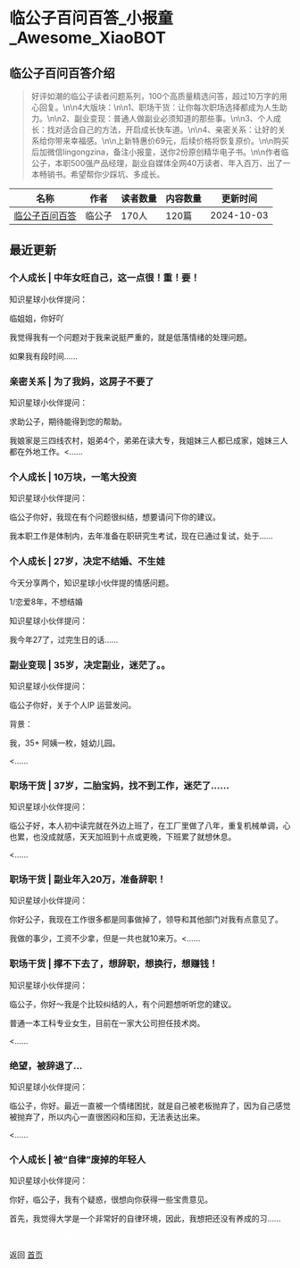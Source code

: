# 临公子百问百答_小报童_Awesome_XiaoBOT

## 临公子百问百答介绍
> 好评如潮的临公子读者问题系列，100个高质量精选问答，超过10万字的用心回复。\n\n4大版块：\n\n1、职场干货：让你每次职场选择都成为人生助力。\n\n2、副业变现：普通人做副业必须知道的那些事。\n\n3、个人成长：找对适合自己的方法，开启成长快车道。\n\n4、亲密关系：让好的关系给你带来幸福感。\n\n上新特惠价69元，后续价格将恢复原价。\n\n购买后加微信lingongzina，备注小报童，送你2份原创精华电子书。\n\n作者临公子，本职500强产品经理，副业自媒体全网40万读者、年入百万、出了一本畅销书。希望帮你少踩坑、多成长。  
  


|名称|作者|读者数量|内容数量|更新时间|
|---|---|---|---|---|
|[临公子百问百答](https://xiaobot.net/p/lingongzi?refer=0b133df9-27dc-423b-8101-639049001c13)|临公子|170人|120篇|2024-10-03|

## 最近更新
### 个人成长 | 中年女旺自己，这一点很！重！要！

知识星球小伙伴提问：

临姐姐，你好吖

我觉得我有一个问题对于我来说挺严重的，就是低落情绪的处理问题。

如果我有段时间......

### 亲密关系 | 为了我妈，这房子不要了

知识星球小伙伴提问：

求助公子，期待能得到您的帮助。

我娘家是三四线农村，姐弟4个，弟弟在读大专，我姐妹三人都已成家，姐妹三人都在外地工作。<......

### 个人成长 | 10万块，一笔大投资

知识星球小伙伴提问：

临公子你好，我现在有个问题很纠结，想要请问下你的建议。

我本职工作是体制内，去年准备在职研究生考试，现在已通过复试，处于......

### 个人成长 | 27岁，决定不结婚、不生娃

今天分享两个，知识星球小伙伴提的情感问题。

1/恋爱8年，不想结婚

知识星球小伙伴提问：

我今年27了，过完生日的话......

### 副业变现 | 35岁，决定副业，迷茫了。。

知识星球小伙伴提问：

临公子你好，关于个人IP 运营发问。

背景：

我，35+ 阿姨一枚，娃幼儿园。

<......

### 职场干货 | 37岁，二胎宝妈，找不到工作，迷茫了……

知识星球小伙伴提问：

临公子好，本人初中读完就在外边上班了，在工厂里做了八年，重复机械单调，心也累，也没成就感，天天加班到十点或更晚，下班累了就想休息。

<......

### 职场干货 | 副业年入20万，准备辞职！

知识星球小伙伴提问：

你好公子，我现在工作很多都是同事做掉了，领导和其他部门对我有点意见了。

我做的事少，工资不少拿，但是一共也就10来万。<......

### 职场干货 | 撑不下去了，想辞职，想换行，想赚钱！

知识星球小伙伴提问：

临公子，你好～我是个比较纠结的人，有个问题想听听您的建议。

普通一本工科专业女生，目前在一家大公司担任技术岗。

<......

### 绝望，被辞退了…

知识星球小伙伴提问：

临公子，你好。最近一直被一个情绪困扰，就是自己被老板抛弃了，因为自己感觉被抛弃了，所以内心一直很困闷和压抑，无法表达出来。

<......

### 个人成长 | 被“自律”废掉的年轻人

知识星球小伙伴提问：

你好，临公子，我有个疑惑，很想向你获得一些宝贵意见。

首先，我觉得大学是一个非常好的自律环境，因此，我想把还没有养成的习......


<a href="https://github.com/Reno9527/awesome-xiaobot" style="color: white; text-decoration: none;">awesome-xiaobot</a>

返回 [首页](../README.md)
